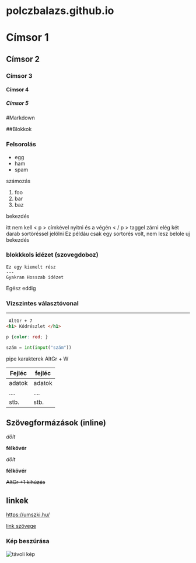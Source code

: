 # polczbalazs.github.io

# Címsor 1
## Címsor 2 
### Címsor 3
#### Címsor 4 
##### Címsor 5 

#Markdown

##Blokkok

### Felsorolás

- egg
- ham
- spam

számozás
1. foo
1. bar
1. baz

bekezdés

itt nem kell < p > címkével nyitni
és a végén < / p > taggel zárni
elég két darab sortöréssel jelölni
Ez példáu csak egy sortorés volt, nem lesz belole uj bekezdés

### blokkkols idézet (szovegdoboz)

    Ez egy kiemelt rész
    --- 
    Gyakran Hosszab idézet

Egész eddig

### Vízszintes választóvonal

---

``` html
 AltGr + 7
<h1> Kódrészlet </h1>
``` 

``` css
p {color: red; }
```

``` python
szám = int(input("szám"))
```

pipe karakterek AltGr + W

Fejléc | fejléc
----------|-----------
adatok | adatok
.... | ....
stb. | stb.

## Szövegformázások (inline)

*dőlt*

**félkövér**

_dőlt_

__félkövér__


~~AltGr +1 kihúzás~~

## linkek

https://umszki.hu/

[link szövege](https://umszki.hu/)

### Kép beszúrása

![távoli kép](https://i.ytimg.com/vi/zluwJsU4dBs/maxresdefault.jpg)
